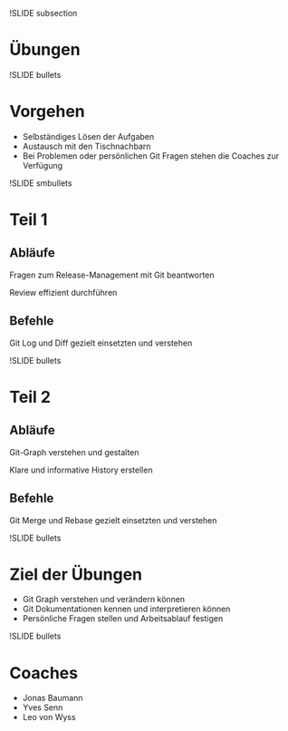 !SLIDE subsection
# Übungen #

!SLIDE bullets

# Vorgehen #

* Selbständiges Lösen der Aufgaben
* Austausch mit den Tischnachbarn
* Bei Problemen oder persönlichen Git Fragen stehen die Coaches zur Verfügung

!SLIDE smbullets
# Teil 1 #

## Abläufe ##

Fragen zum Release-Management mit Git beantworten

Review effizient durchführen

## Befehle ##

Git Log und Diff gezielt einsetzten und verstehen

!SLIDE bullets
# Teil 2 #

## Abläufe ##

Git-Graph verstehen und gestalten

Klare und informative History erstellen

## Befehle ##

Git Merge und Rebase gezielt einsetzten und verstehen

!SLIDE bullets
# Ziel der Übungen #

* Git Graph verstehen und verändern können
* Git Dokumentationen kennen und interpretieren können
* Persönliche Fragen stellen und Arbeitsablauf festigen

!SLIDE bullets
# Coaches #
* Jonas Baumann
* Yves Senn
* Leo von Wyss
